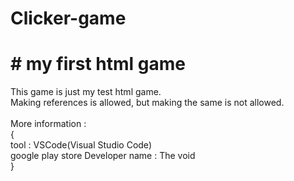 # Clicker-game
# # my first html game

This game is just my test html game.<br>
Making references is allowed, but making the same is not allowed.<br>
<br>
More information :<br>
{<br>
  tool : VSCode(Visual Studio Code)<br>
  google play store Developer name : The void<br>
}
